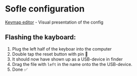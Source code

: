 # Sofle configuration 
[Keymap editor](https://nickcoutsos.github.io/keymap-editor/) - Visual presentation of the config


## Flashing the kayboard: 
1. Plug the left half of the keyboar into the computer 
2. Double tap the reset button with pin 📌
3. It should now have shown up as a USB-device in finder
4. Drag the file with `left` in the name onto the the USB-device.
5. Done ✅
